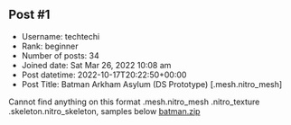 ## Post #1
- Username: techtechi
- Rank: beginner
- Number of posts: 34
- Joined date: Sat Mar 26, 2022 10:08 am
- Post datetime: 2022-10-17T20:22:50+00:00
- Post Title: Batman Arkham Asylum (DS Prototype) [.mesh.nitro_mesh]

Cannot find anything on this format .mesh.nitro_mesh .nitro_texture .skeleton.nitro_skeleton, samples below
[batman.zip](https://xentaxbackup.github.io/file/22925_batman.zip)
